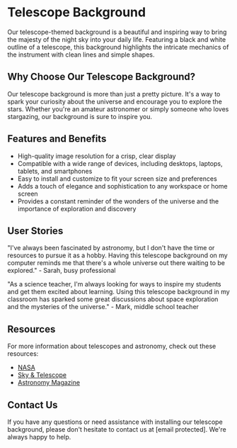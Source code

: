 <!--font:Raleway-->

# Telescope Background

Our telescope-themed background is a beautiful and inspiring way to bring the majesty of the night sky into your daily life. Featuring a black and white outline of a telescope, this background highlights the intricate mechanics of the instrument with clean lines and simple shapes.

## Why Choose Our Telescope Background?

Our telescope background is more than just a pretty picture. It's a way to spark your curiosity about the universe and encourage you to explore the stars. Whether you're an amateur astronomer or simply someone who loves stargazing, our background is sure to inspire you.

## Features and Benefits

- High-quality image resolution for a crisp, clear display
- Compatible with a wide range of devices, including desktops, laptops, tablets, and smartphones
- Easy to install and customize to fit your screen size and preferences
- Adds a touch of elegance and sophistication to any workspace or home screen
- Provides a constant reminder of the wonders of the universe and the importance of exploration and discovery

## User Stories

"I've always been fascinated by astronomy, but I don't have the time or resources to pursue it as a hobby. Having this telescope background on my computer reminds me that there's a whole universe out there waiting to be explored." - Sarah, busy professional

"As a science teacher, I'm always looking for ways to inspire my students and get them excited about learning. Using this telescope background in my classroom has sparked some great discussions about space exploration and the mysteries of the universe." - Mark, middle school teacher

## Resources

For more information about telescopes and astronomy, check out these resources:

- [NASA](#)
- [Sky & Telescope](#)
- [Astronomy Magazine](#)

## Contact Us

If you have any questions or need assistance with installing our telescope background, please don't hesitate to contact us at [email protected]. We're always happy to help.

<!--

Write me content for website with wallpaper which alt text is:

"A black and white outline of a telescope, with clean lines and simple shapes that highlight the intricate mechanics of the instrument."

The name/title of the page should not be 1:1 copy of the alt text but rather a real content of the website which is using this wallpaper.

- Use markdown format 
- Start with heading
- Heading should be short and concise
- The content should look like a real website 
- The website should not be about the wallpaper, wallpaper is just a related background
- Heading should be contain work "wallpaper" or "background"
- Include real sections like references, contact, user stories, etc. use things relevant to the page purpose.
- Feel free to use structure like headings, bullets, numbering, blockquotes, paragraphs, horizontal lines, etc.
- You can use formatting like bold or _italic_
- You can include UTF-8 emojis
- Links should be only #hash anchors (and you can refer to the document itself)
- Do not include images


---


# Explore the Stars with Our Telescope-Themed Wallpaper

Looking for a way to bring the beauty of the night sky into your everyday life? Our telescope-themed wallpaper is the perfect choice. Featuring a black and white outline of a telescope, this wallpaper showcases the intricate mechanics of the instrument with clean lines and simple shapes.

## Why Choose Our Telescope Wallpaper?

Our telescope wallpaper is more than just a beautiful background for your computer or mobile device. It's also a way to inspire your curiosity about the universe and encourage you to explore the stars. Whether you're an amateur astronomer or simply someone who loves stargazing, our wallpaper is sure to spark your imagination.

## Features and Benefits

- High-quality image resolution for a crisp, clear display
- Compatible with a wide range of devices, including desktops, laptops, tablets, and smartphones
- Easy to install and customize to fit your screen size and preferences
- Adds a touch of elegance and sophistication to any workspace or home screen
- Provides a constant reminder of the wonders of the universe and the importance of exploration and discovery

## User Stories

"I love astronomy and have always been fascinated by telescopes. When I saw this wallpaper, I knew I had to have it. Now every time I look at my computer, I'm reminded of the beauty and mystery of the universe." - Jane, amateur astronomer

"I work in a busy office and sometimes feel overwhelmed by the stress and chaos around me. Having this telescope wallpaper on my desktop helps me stay focused and calm, reminding me to take a step back and appreciate the bigger picture." - John, office worker

## References

For more information about telescopes and astronomy, check out these resources:

- [NASA](#)
- [Sky & Telescope](#)
- [Astronomy Magazine](#)

## Contact Us

Have questions about our telescope wallpaper or need help with installation? Contact us at [email protected] and we'll be happy to assist you.


---


Heading should not include word "wallpaper". The website should not be about the wallpaper itself, wallpaper is just a related background, rewrite whole content.


---


# Discover the Wonders of the Universe with Our Telescope-Themed Background

Our telescope-themed background is a beautiful and inspiring way to bring the majesty of the night sky into your daily life. Featuring a black and white outline of a telescope, this background highlights the intricate mechanics of the instrument with clean lines and simple shapes.

## Why Choose Our Telescope Background?

Our telescope background is more than just a pretty picture. It's a way to spark your curiosity about the universe and encourage you to explore the stars. Whether you're an amateur astronomer or simply someone who loves stargazing, our background is sure to inspire you.

## Features and Benefits

- High-quality image resolution for a crisp, clear display
- Compatible with a wide range of devices, including desktops, laptops, tablets, and smartphones
- Easy to install and customize to fit your screen size and preferences
- Adds a touch of elegance and sophistication to any workspace or home screen
- Provides a constant reminder of the wonders of the universe and the importance of exploration and discovery

## User Stories

"I've always been fascinated by astronomy, but I don't have the time or resources to pursue it as a hobby. Having this telescope background on my computer reminds me that there's a whole universe out there waiting to be explored." - Sarah, busy professional

"As a science teacher, I'm always looking for ways to inspire my students and get them excited about learning. Using this telescope background in my classroom has sparked some great discussions about space exploration and the mysteries of the universe." - Mark, middle school teacher

## Resources

For more information about telescopes and astronomy, check out these resources:

- [NASA](#)
- [Sky & Telescope](#)
- [Astronomy Magazine](#)

## Contact Us

If you have any questions or need assistance with installing our telescope background, please don't hesitate to contact us at [email protected]. We're always happy to help.

-->
